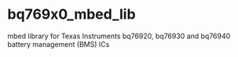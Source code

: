 # bq769x0_mbed_lib
mbed library for Texas Instruments bq76920, bq76930 and bq76940 battery management (BMS) ICs
